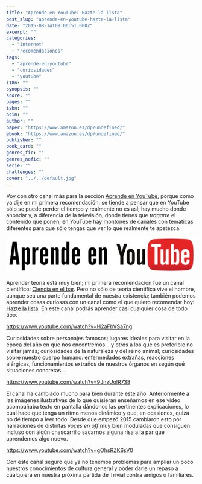 ```yaml
---
title: "Aprende en YouTube: Hazte la lista"
post_slug: "aprende-en-youtube-hazte-la-lista"
date: "2015-08-14T08:00:51.000Z"
excerpt: ""
categories: 
  - "internet"
  - "recomendaciones"
tags: 
  - "aprende-en-youtube"
  - "curiosidades"
  - "youtube"
i18n: ""
synopsis: ""
score: ""
pages: ""
isbn: ""
asin: ""
author: ""
paper: "https://www.amazon.es/dp/undefined/"
ebook: "https://www.amazon.es/dp/undefined/"
publisher: ""
book_card: ""
genres_fic: ""
genres_nofic: ""
serie: ""
challenges: ""
cover: "../../default.jpg"
---
```


Voy con otro canal más para la sección [Aprende en YouTube](http://fjp.es/etiqueta/aprende-en-youtube/), porque como ya dije en mi primera recomendación: se tiende a pensar que en YouTube sólo se puede perder el tiempo y realmente no es así; hay mucho donde ahondar y, a diferencia de la televisión, donde tienes que _tragarte_ el contenido que ponen, en YouTube hay montones de canales con temáticas diferentes para que sólo tengas que ver lo que realmente te apetezca.

![Aprende en YouTube](images/aprende-youtube.png)

Aprender teoría está muy bien; mi primera recomendación fue un canal científico: [Ciencia en el bar](http://fjp.es/aprende-en-youtube-ciencia-en-el-bar/). Pero no sólo de teoría científica vive el hombre, aunque sea una parte fundamental de nuestra existencia; también podemos aprender cosas curiosas con un canal como el que quiero recomendar hoy: [Hazte la lista](https://www.youtube.com/user/haztelalista). En este canal podrás aprender casi cualquier cosa de todo tipo.

https://www.youtube.com/watch?v=H2aFbVSa7ng

Curiosidades sobre personajes famosos; lugares ideales para visitar en la época del año en que nos encontremos… y otros a los que es preferible no visitar jamás; curiosidades de la naturaleza y del reino animal; curiosidades sobre nuestro cuerpo humano: enfermedades extrañas, reacciones alérgicas, funcionamientos extraños de nuestros órganos en según qué situaciones concretas…

https://www.youtube.com/watch?v=9JnzUolR738

El canal ha cambiado mucho para bien durante este año. Anteriormente a las imágenes ilustrativas de lo que quisieran enseñarnos en ese vídeo acompañaba texto en pantalla dándonos las pertinentes explicaciones, lo cual hace que tenga un ritmo menos dinámico y que, en ocasiones, quizá no dé tiempo a leer todo. Desde que empezó 2015 cambiaron esto por narraciones de distintas _voces en off_ muy bien moduladas que consiguen incluso con algún chascarrillo sacarnos alguna risa a la par que aprendemos algo nuevo.

https://www.youtube.com/watch?v=gOhsRZK6sV0

Con este canal seguro que ya no tenemos problemas para ampliar un poco nuestros conocimientos de cultura general y poder darle un repaso a cualquiera en nuestra próxima partida de Trivial contra amigos o familiares.
